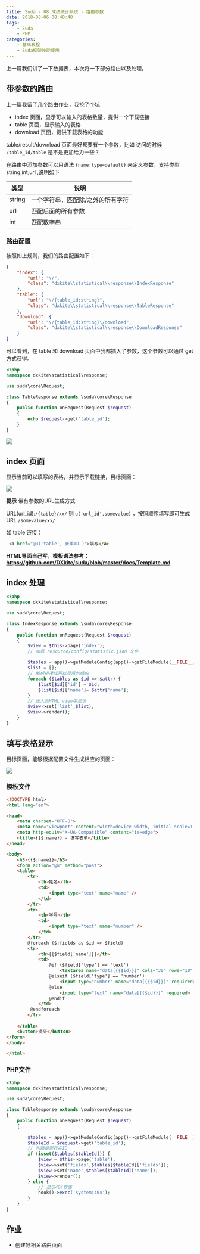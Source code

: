 ```yaml
---
title: Suda - 08 成绩统计系统 - 路由参数
date: 2018-08-06 08:40:48
tags:
    - Suda
    - PHP
categories:
    - 基础教程
    - Suda框架技能使用
---
```


上一篇我们讲了一下数据表，本次将一下部分路由以及处理。

<!-- more -->

## 带参数的路由

上一篇我留了几个路由作业，我挖了个坑

- index 页面，显示可以输入的表格数量，提供一个下载链接
- table 页面，显示输入的表格
- download 页面，提供下载表格的功能

table/result/download 页面最好都要有一个参数，比如 访问的时候 `/table_id/table` 是不是更加给力一些？

在路由中添加参数可以用语法 `{name:type=default}` 来定义参数，支持类型 string,int,url ,说明如下

| 类型 | 说明  |
|------|------|
| string | 一个字符串，匹配除/之外的所有字符 |
| url | 匹配后面的所有参数 |
| int | 匹配数字串 |

### 路由配置

按照如上规则，我们的路由配置如下：

```json
{
    "index": {
        "url": "\/",
        "class": "dxkite\\statistical\\response\\IndexResponse"
    },
    "table": {
        "url": "\/{table_id:string}",
        "class": "dxkite\\statistical\\response\\TableResponse"
    },
    "download": {
        "url": "\/{table_id:string}\/download",
        "class": "dxkite\\statistical\\response\\DownloadResponse"
    }
}
```

可以看到，在 table  和 download 页面中我都插入了参数，这个参数可以通过 get 方式获得。

```php
<?php
namespace dxkite\statistical\response;

use suda\core\Request;

class TableResponse extends \suda\core\Response
{
    public function onRequest(Request $request)
    {
        echo $request->get('table_id');  
    }
}

```

![](suda-results-statistical-router/1.png)


## index 页面

显示当前可以填写的表格，并显示下载链接，目标页面：

![](suda-results-statistical-router/2.png)

**提示** 带有参数的URL生成方式

URL(url_id):`/{table}/xx/`  则 `u('url_id',somevalue)` ，按照顺序填写即可生成URL `/somevalue/xx/`
  
如 table 链接： 

```html
 <a href="@u('table', 表单ID )">填写</a>
```
**HTML界面自己写，模板语法参考：https://github.com/DXkite/suda/blob/master/docs/Template.md**

## index 处理

```php
<?php
namespace dxkite\statistical\response;

use suda\core\Request;

class IndexResponse extends \suda\core\Response
{
    public function onRequest(Request $request)
    {
        $view = $this->page('index');
        // 加载 resource/config/statistic.json 文件

        $tables = app()->getModuleConfig(app()->getFileModule(__FILE__),'statistic');
        $list = [];
        // 解析拼凑成可以显示的结构
        foreach ($tables as $id => $attr) {
            $list[$id]['id'] = $id;
            $list[$id]['name']= $attr['name'];
        }
        // 压入到HTML view中显示
        $view->set('list',$list);
        $view->render();
    }
}
```

## 填写表格显示

目标页面，能够根据配置文件生成相应的页面：

![](suda-results-statistical-router/3.png)

### 模板文件

```html
<!DOCTYPE html>
<html lang="en">

<head>
    <meta charset="UTF-8">
    <meta name="viewport" content="width=device-width, initial-scale=1.0">
    <meta http-equiv="X-UA-Compatible" content="ie=edge">
    <title>{{$:name}} - 填写表单</title>
</head>

<body>
    <h3>{{$:name}}</h3>
    <form action="@u" method="post">
    <table>
        <tr>
            <th>姓名</th>
            <td>
                <input type="text" name="name" />
            </td>
        </tr>
        <tr>
            <th>学号</th>
            <td>
                <input type="text" name="number" />
            </td>
        </tr>
        @foreach ($:fields as $id => $field) 
        <tr>
            <th>{{$field['name']}}</th>
            <td>
                @if ($field['type'] == 'text')
                    <textarea name="data[{{$id}}]" cols="30" rows="10" required></textarea>
                @elseif ($field['type'] == 'number')
                    <input type="number" name="data[{{$id}}]" required> 
                @else
                    <input type="text" name="data[{{$id}}]" required> 
                @endif
            </td>
         @endforeach
        </tr>
        
    </table>
    <button>提交</button>
</form>
</body>

</html>
```

### PHP文件


```php
<?php
namespace dxkite\statistical\response;

use suda\core\Request;

class TableResponse extends \suda\core\Response
{
    public function onRequest(Request $request)
    {
        
        $tables = app()->getModuleConfig(app()->getFileModule(__FILE__), 'statistic');
        $tableId = $request->get('table_id');
        // 判断是否存在ID
        if (isset($tables[$tableId])) {
            $view = $this->page('table');
            $view->set('fields',$tables[$tableId]['fields']);
            $view->set('name',$tables[$tableId]['name']);
            $view->render();
        } else {
            // 显示404界面
            hook()->exec('system:404');
        }
    }
}
```

## 作业

- 创建好相关路由页面

